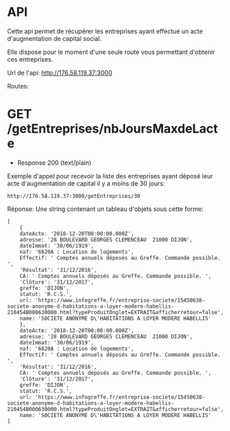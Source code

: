 # API 
Cette api permet de récupérer les entreprises ayant effectué un acte d'augmentation de capital social.

Elle dispose pour le moment d'une seule route vous permettant d'obtenir ces entreprises.

Url de l'api: http://176.58.119.37:3000

Routes: 

# GET /getEntreprises/nbJoursMaxdeLacte
+ Response 200 (text/plain)

Exemple d'appel pour recevoir la liste des entreprises ayant déposé leur acte d'augmentation de capital il y a moins de 30 jours:

```http://176.58.119.37:3000/getEntreprises/30```

Réponse: 
Une string contenant un tableau d'objets sous cette forme:
```
[
    {
    dateActe: '2018-12-20T00:00:00.000Z',
    adresse: '28 BOULEVARD GEORGES CLEMENCEAU  21000 DIJON',
    dateImmat: '30/06/1919',
    naf: '6820A : Location de logements',
    Effectif: ' Comptes annuels déposés au Greffe. Commande possible. ',
    'Résultat': '31/12/2016',
    CA: ' Comptes annuels déposés au Greffe. Commande possible. ',
    'Clôture': '31/12/2017',
    greffe: 'DIJON',
    statut: 'R.C.S.',
    url: 'https://www.infogreffe.fr/entreprise-societe/15450638-societe-anonyme-d-habitations-a-loyer-modere-habellis-210454B000630000.html?typeProduitOnglet=EXTRAIT&afficherretour=false',
    name: 'SOCIETE ANONYME D\'HABITATIONS A LOYER MODERE HABELLIS' 
    },
    dateActe: '2018-12-20T00:00:00.000Z',
    adresse: '28 BOULEVARD GEORGES CLEMENCEAU  21000 DIJON',
    dateImmat: '30/06/1919',
    naf: '6820A : Location de logements',
    Effectif: ' Comptes annuels déposés au Greffe. Commande possible. ',
    'Résultat': '31/12/2016',
    CA: ' Comptes annuels déposés au Greffe. Commande possible. ',
    'Clôture': '31/12/2017',
    greffe: 'DIJON',
    statut: 'R.C.S.',
    url: 'https://www.infogreffe.fr/entreprise-societe/15450638-societe-anonyme-d-habitations-a-loyer-modere-habellis-210454B000630000.html?typeProduitOnglet=EXTRAIT&afficherretour=false',
    name: 'SOCIETE ANONYME D\'HABITATIONS A LOYER MODERE HABELLIS' 
]


